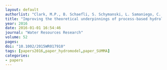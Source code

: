 ```yaml
---
layout: default
authorlist: "Clark, M.P., B. Schaefli, S. Schymanski, L. Samaniego, C. Luce, B. Jackson, J. Freer, J.R. Arnold, D. Moore, E. Istanbulluoglu, and S. Ceola"
title: "Improving the theoretical underpinnings of process-based hydrologic models"
year: 2016
date: 2016-01-01 16:54:46
journal: "Water Resources Research"
volume: 52
pages: 
doi: "10.1002/2015WR017910"
tags: [papers2016,paper_hydromodel,paper_SUMMA]
categories:
- papers
---
```


